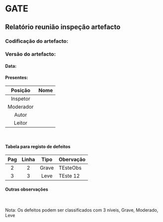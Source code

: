 # GATE
## Relatório reunião inspeção artefacto
### Codificação do artefacto: <codificacao do artefacto inspecionado>
### Versão do artefacto: <versao do artefacto>
#### Data: <data inspecao>
#### Presentes: 
|Posição|Nome
|:---:|---
|Inspetor|
|Moderador|
|Autor|
|Leitor|

</br>

#### Tabela para registo de defeitos
|Pag|Linha|Tipo|Obervação
|:---:|:---:|:---:|---
|2|2|Grave|TEsteObs
|3|3|Leve|TEste 12

#### Outras observações

</br>

Nota: Os defeitos podem ser classificados com 3 níveis, Grave, Moderado, Leve